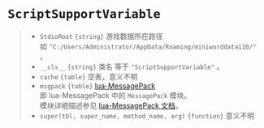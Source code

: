 # `ScriptSupportVariable`
> - `StdioRoot` `{string}` 游戏数据所在路径  
> 如 `"C:/Users/Administrator/AppData/Roaming/miniworddata110/"` 。  
> - `__cls__` `{string}` 类名
> 等于 `"ScriptSupportVariable"` 。  
> - `cache` `{table}` 空表，意义不明
> - `msgpack` `{table}` [lua-MessagePack](https://github.com/oploadk/lua-MessagePack/)  
> 即 lua-MessagePack 中的 `MessagePack` 模块。  
> 模块详细描述参见 [lua-MessagePack 文档](https://fperrad.frama.io/lua-MessagePack/messagepack/)。  
> - `super(tbl, super_name, method_name, arg)` `{function}` 意义不明
